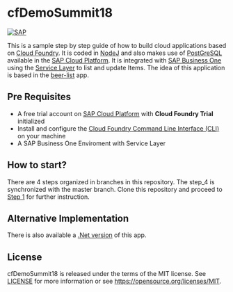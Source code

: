# cfDemoSummit18
[![SAP](https://i.imgur.com/kkQTp3m.png)](https://cloudplatform.sap.com)

This is a sample step by step guide of how to build cloud applications based on [Cloud Foundry](https://www.cloudfoundry.org/). 
It is coded in [NodeJ](https://nodejs.org/en/) and also makes use of [PostGreSQL](https://cloudplatform.sap.com/dmp/capabilities/us/product/PostgreSQL-on-SAP-Cloud-Platform/) available in the [SAP Cloud Platform](https://cloudplatform.sap.com). 
It is integrated with [SAP Business One](https://www.sap.com/uk/products/business-one.html) using the [Service Layer](https://www.youtube.com/watch?v=zaF_i7x9-s0&list=PLMdHXbewhZ2QsgYSICRQuoL8lkoEHjNzS&index=22) to list and update Items. 
The idea of this application is based in the [beer-list](https://github.com/mariantalla/beer-list) app.

## Pre Requisites
* A free trial account on  [SAP Cloud Platform](https://cloudplatform.sap.com) with **Cloud Foundry Trial** initialized
* Install and configure the [Cloud Foundry Command Line Interface (CLI)](https://help.sap.com/viewer/65de2977205c403bbc107264b8eccf4b/Cloud/en-US/75125ef1e60e490e91eb58fe48c0f9e7.html#loio4ef907afb1254e8286882a2bdef0edf4) on your machine
* A SAP Business One Enviroment with Service Layer 

## How to start?
There are 4 steps organized in branches in this repository. The step_4 is synchronized with the master branch.
Clone this repository and proceed to [Step 1](http://github.com/Ralphive/cfDemoSummit18/tree/step_1) for further instruction.

## Alternative Implementation
There is also available a [.Net version](https://github.com/B1SA/cfNetDemo) of this app.

## License
cfDemoSummit18  is released under the terms of the MIT license. See [LICENSE](LICENSE) for more information or see https://opensource.org/licenses/MIT.
